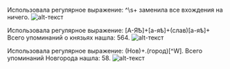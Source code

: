 Использовала регулярное выражение: ^\s+ заменила все вхождения на ничего.
![alt-текст](https://raw.githubusercontent.com/linapilipchuk/result.txt/master/пункт%201.1.png)

Использовала регулярное выражение: [А-ЯѢ]+[а-яѣ]+(слав)[а-яѣ]+ Всего упоминаний о князьях нашла: 564.
![alt-текст](https://raw.githubusercontent.com/linapilipchuk/result.txt/master/кньзья%202.png)

Использовала регулярное выражение: (Нов)+.(город)[^W]. Всего упоминаний Новгорода нашла: 58.
![alt-текст](https://raw.githubusercontent.com/linapilipchuk/result.txt/master/Новгород%201.png)
